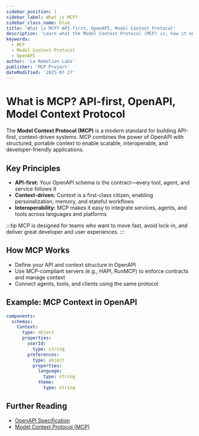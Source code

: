 ```yaml
---
sidebar_position: 1
sidebar_label: What is MCP?
sidebar_class_name: blue
title: 'What is MCP? API-first, OpenAPI, Model Context Protocol'
description: 'Learn what the Model Context Protocol (MCP) is, how it enables API-first development, and how it leverages OpenAPI for context-driven, scalable systems.'
keywords:
  - MCP
  - Model Context Protocol
  - OpenAPI
author: 'La Rebelion Labs'
publisher: 'MCP Project'
dateModified: '2025-07-27'
---
```


# What is MCP? API-first, OpenAPI, Model Context Protocol

The **Model Context Protocol (MCP)** is a modern standard for building API-first, context-driven systems. MCP combines the power of OpenAPI with structured, portable context to enable scalable, interoperable, and developer-friendly applications.

## Key Principles
- **API-first:** Your OpenAPI schema is the contract—every tool, agent, and service follows it
- **Context-driven:** Context is a first-class citizen, enabling personalization, memory, and stateful workflows
- **Interoperability:** MCP makes it easy to integrate services, agents, and tools across languages and platforms

:::tip
MCP is designed for teams who want to move fast, avoid lock-in, and deliver great developer and user experiences.
:::

## How MCP Works
- Define your API and context structure in OpenAPI
- Use MCP-compliant servers (e.g., HAPI, RunMCP) to enforce contracts and manage context
- Connect agents, tools, and clients using the same protocol

## Example: MCP Context in OpenAPI
```yaml
components:
  schemas:
    Context:
      type: object
      properties:
        userId:
          type: string
        preferences:
          type: object
          properties:
            language:
              type: string
            theme:
              type: string
```

## Further Reading
- [OpenAPI Specification](https://swagger.io/specification/)
- [Model Context Protocol (MCP)](https://github.com/la-rebelion)
